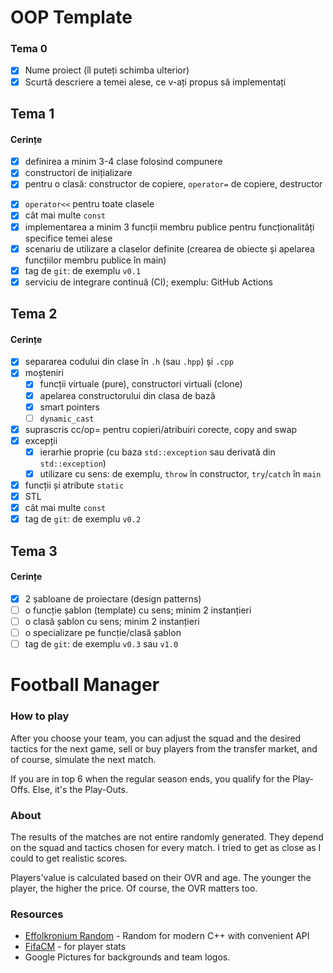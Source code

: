 # OOP Template

### Tema 0

- [X] Nume proiect (îl puteți schimba ulterior)
- [X] Scurtă descriere a temei alese, ce v-ați propus să implementați

## Tema 1

#### Cerințe
- [X] definirea a minim 3-4 clase folosind compunere
- [X] constructori de inițializare
- [X] pentru o clasă: constructor de copiere, `operator=` de copiere, destructor
<!-- - [ ] pentru o altă clasă: constructor de mutare, `operator=` de mutare, destructor -->
<!-- - [ ] pentru o altă clasă: toate cele 5 funcții membru speciale -->
- [X] `operator<<` pentru toate clasele
- [X] cât mai multe `const`
- [X] implementarea a minim 3 funcții membru publice pentru funcționalități specifice temei alese
- [X] scenariu de utilizare a claselor definite (crearea de obiecte și apelarea funcțiilor membru publice în main)
- [X] tag de `git`: de exemplu `v0.1`
- [X] serviciu de integrare continuă (CI); exemplu: GitHub Actions

## Tema 2

#### Cerințe
- [X] separarea codului din clase în `.h` (sau `.hpp`) și `.cpp`
- [X] moșteniri
  - [X] funcții virtuale (pure), constructori virtuali (clone)
  - [X] apelarea constructorului din clasa de bază 
  - [X] smart pointers
  - [ ] `dynamic_cast`
- [X] suprascris cc/op= pentru copieri/atribuiri corecte, copy and swap
- [X] excepții
  - [X] ierarhie proprie (cu baza `std::exception` sau derivată din `std::exception`)
  - [X] utilizare cu sens: de exemplu, `throw` în constructor, `try`/`catch` în `main`
- [X] funcții și atribute `static`
- [X] STL
- [X] cât mai multe `const`
- [X] tag de `git`: de exemplu `v0.2`

## Tema 3

#### Cerințe
- [X] 2 șabloane de proiectare (design patterns)
- [ ] o funcție șablon (template) cu sens; minim 2 instanțieri
- [ ] o clasă șablon cu sens; minim 2 instanțieri
- [ ] o specializare pe funcție/clasă șablon
- [ ] tag de `git`: de exemplu `v0.3` sau `v1.0`

<h1>Football Manager</h1>
<h3>How to play</h3>
<p>After you choose your team, you can adjust the squad and the desired tactics for the next game, sell or buy players from the transfer market, and of course, simulate the next match.</p>
<p>If you are in top 6 when the regular season ends, you qualify for the Play-Offs. Else, it's the Play-Outs.</p>
<h3>About</h3>
<p>The results of the matches are not entire randomly generated. They depend on the squad and tactics chosen for every match. I tried to get as close as I could to get realistic scores. </p>
<p>Players'value is calculated based on their OVR and age. The younger the player, the higher the price. Of course, the OVR matters too.</p>
<h3>Resources</h3>
<ul>
  <li><a href="https://github.com/effolkronium/random/">Effolkronium Random</a> - Random for modern C++ with convenient API</li>
  <li><a href="https://www.fifacm.com/">FifaCM</a> - for player stats</li>
  <li>Google Pictures for backgrounds and team logos.</li>
</ul>
